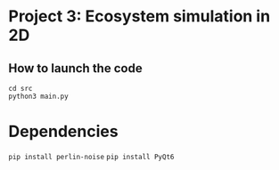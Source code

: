 # Project 3: Ecosystem simulation in 2D

## How to launch the code
`cd src`  
`python3 main.py`

# Dependencies 
`pip install perlin-noise`
`pip install PyQt6`

